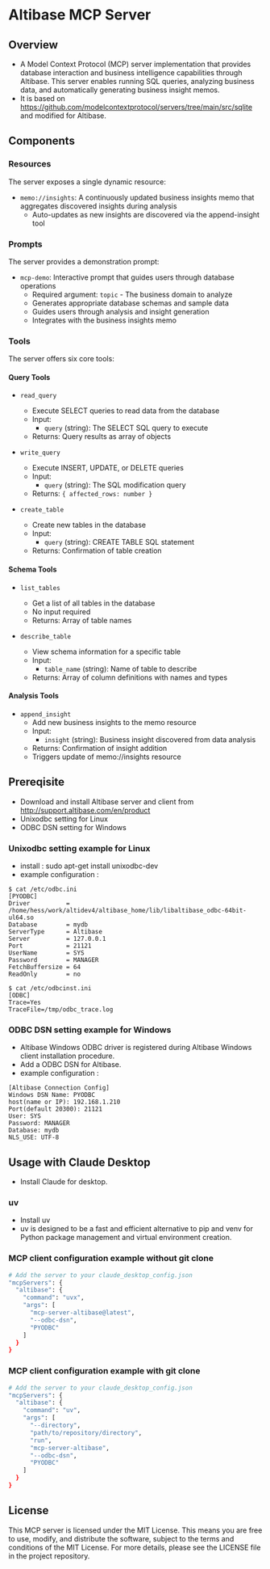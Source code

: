# Altibase MCP Server

## Overview
- A Model Context Protocol (MCP) server implementation that provides database interaction and business intelligence capabilities through Altibase. This server enables running SQL queries, analyzing business data, and automatically generating business insight memos.
- It is based on https://github.com/modelcontextprotocol/servers/tree/main/src/sqlite and modified for Altibase.

## Components

### Resources
The server exposes a single dynamic resource:
- `memo://insights`: A continuously updated business insights memo that aggregates discovered insights during analysis
  - Auto-updates as new insights are discovered via the append-insight tool

### Prompts
The server provides a demonstration prompt:
- `mcp-demo`: Interactive prompt that guides users through database operations
  - Required argument: `topic` - The business domain to analyze
  - Generates appropriate database schemas and sample data
  - Guides users through analysis and insight generation
  - Integrates with the business insights memo

### Tools
The server offers six core tools:

#### Query Tools
- `read_query`
   - Execute SELECT queries to read data from the database
   - Input:
     - `query` (string): The SELECT SQL query to execute
   - Returns: Query results as array of objects

- `write_query`
   - Execute INSERT, UPDATE, or DELETE queries
   - Input:
     - `query` (string): The SQL modification query
   - Returns: `{ affected_rows: number }`

- `create_table`
   - Create new tables in the database
   - Input:
     - `query` (string): CREATE TABLE SQL statement
   - Returns: Confirmation of table creation

#### Schema Tools
- `list_tables`
   - Get a list of all tables in the database
   - No input required
   - Returns: Array of table names

- `describe_table`
   - View schema information for a specific table
   - Input:
     - `table_name` (string): Name of table to describe
   - Returns: Array of column definitions with names and types

#### Analysis Tools
- `append_insight`
   - Add new business insights to the memo resource
   - Input:
     - `insight` (string): Business insight discovered from data analysis
   - Returns: Confirmation of insight addition
   - Triggers update of memo://insights resource

## Prereqisite
- Download and install Altibase server and client from http://support.altibase.com/en/product
- Unixodbc setting for Linux
- ODBC DSN setting for Windows

### Unixodbc setting example for Linux
- install : sudo apt-get install unixodbc-dev
- example configuration :
```
$ cat /etc/odbc.ini 
[PYODBC]
Driver          = /home/hess/work/altidev4/altibase_home/lib/libaltibase_odbc-64bit-ul64.so
Database        = mydb
ServerType      = Altibase
Server          = 127.0.0.1
Port            = 21121
UserName        = SYS
Password        = MANAGER
FetchBuffersize = 64
ReadOnly        = no

$ cat /etc/odbcinst.ini 
[ODBC]
Trace=Yes
TraceFile=/tmp/odbc_trace.log
```
### ODBC DSN setting example for Windows
- Altibase Windows ODBC driver is registered during Altibase Windows client installation procedure.
- Add a ODBC DSN for Altibase.
- example configuration :
```
[Altibase Connection Config]
Windows DSN Name: PYODBC
host(name or IP): 192.168.1.210
Port(default 20300): 21121
User: SYS
Password: MANAGER
Database: mydb
NLS_USE: UTF-8
```

## Usage with Claude Desktop
- Install Claude for desktop.

### uv
- Install uv
- uv is designed to be a fast and efficient alternative to pip and venv for Python package management and virtual environment creation.

### MCP client configuration example without git clone
```bash
# Add the server to your claude_desktop_config.json
"mcpServers": {
  "altibase": {
    "command": "uvx",
    "args": [
      "mcp-server-altibase@latest",
      "--odbc-dsn",
      "PYODBC"
    ]
  }
}
```

### MCP client configuration example with git clone
```bash
# Add the server to your claude_desktop_config.json
"mcpServers": {
  "altibase": {
    "command": "uv",
    "args": [
      "--directory",
      "path/to/repository/directory",
      "run",
      "mcp-server-altibase",
      "--odbc-dsn",
      "PYODBC"
    ]
  }
}
```

## License

This MCP server is licensed under the MIT License. This means you are free to use, modify, and distribute the software, subject to the terms and conditions of the MIT License. For more details, please see the LICENSE file in the project repository.
